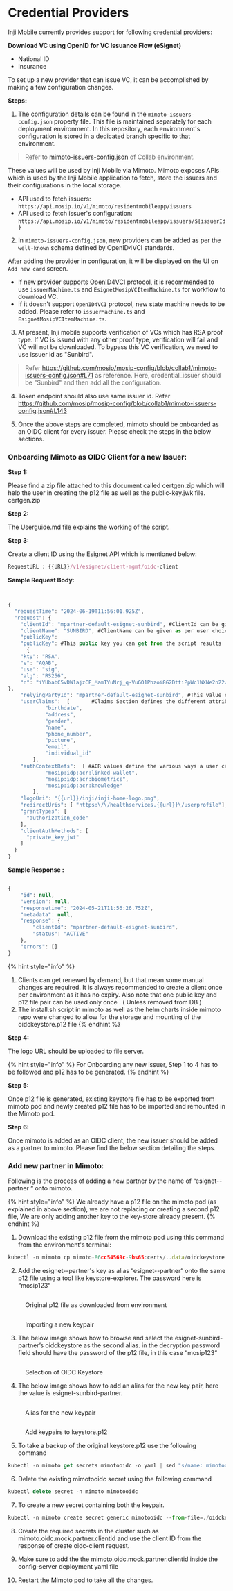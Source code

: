 # Credential Providers

Inji Mobile currently provides support for following credential providers:

**Download VC using OpenID for VC Issuance Flow (eSignet)**

* National ID
* Insurance

To set up a new provider that can issue VC, it can be accomplished by making a few configuration changes. 

**Steps:**

1. The configuration details can be found in the `mimoto-issuers-config.json` property file. This file is maintained separately for each deployment environment. In this repository, each environment's configuration is stored in a dedicated branch specific to that environment.

> Refer to [mimoto-issuers-config.json](https://github.com/mosip/mosip-config/blob/collab1/mimoto-issuers-config.json) of Collab environment.

These values will be used by Inji Mobile via Mimoto. Mimoto exposes APIs which is used by the Inji Mobile application to fetch, store the issuers and their configurations in the local storage.

* API used to fetch issuers: `https://api.mosip.io/v1/mimoto/residentmobileapp/issuers`
* API used to fetch issuer's configuration: `https://api.mosip.io/v1/mimoto/residentmobileapp/issuers/${issuerId}`

2. In `mimoto-issuers-config.json`, new providers can be added as per the `well-known` schema defined by OpenID4VCI standards.

After adding the provider in configuration, it will be displayed on the UI on `Add new card` screen.

* If new provider supports [OpenID4VCI](https://openid.net/specs/openid-4-verifiable-credential-issuance-1\_0.html) protocol, it is recommended to use `issuerMachine.ts` and `EsignetMosipVCItemMachine.ts` for workflow to download VC.
* If it doesn't support `OpenID4VCI` protocol, new state machine needs to be added. Please refer to `issuerMachine.ts` and `EsignetMosipVCItemMachine.ts`.

3. At present, Inji mobile supports verification of VCs which has RSA proof type. If VC is issued with any other proof type, verification will fail and VC will not be downloaded. To bypass this VC verification, we need to use issuer id as "Sunbird".

> Refer https://github.com/mosip/mosip-config/blob/collab1/mimoto-issuers-config.json#L71 as reference. Here, credential_issuer should be "Sunbird" and then add all the configuration.

4. Token endpoint should also use same issuer id. Refer https://github.com/mosip/mosip-config/blob/collab1/mimoto-issuers-config.json#L143

5. Once the above steps are completed, mimoto should be onboarded as an OIDC client for every issuer. Please check the steps in the below sections.

   
### **Onboarding Mimoto as OIDC Client for a new Issuer:**

**Step 1:** 

Please find a zip file attached to this document called certgen.zip which will help the user in creating the p12 file as well as the public-key.jwk file.
certgen.zip 

**Step 2:** 

The Userguide.md file explains the working of the script.

**Step 3:**

Create a client ID using the Esignet API which is mentioned below:

```js
RequestURL : {{URL}}/v1/esignet/client-mgmt/oidc-client
```

**Sample Request Body:**

```js


{
  "requestTime": "2024-06-19T11:56:01.925Z",
  "request": {
    "clientId": "mpartner-default-esignet-sunbird", #ClientId can be given as per user choice
    "clientName": "SUNBIRD", #ClientName can be given as per user choice and this name shows on the UI
    "publicKey":
    "publicKey": #This public key you can get from the script results
      {
    "kty": "RSA",
    "e": "AQAB",
    "use": "sig",
    "alg": "RS256",
    "n": "iYUbabC5vDW1ajzCF_MamTYuNrj_q-VuGO1Phzoi8G2DttiPpWc1WXNe2n22wD8-xVpIFT0Tm-wCNm7vbnQJ0n5RyWgn_4fOJkCeUgNOFeVm4g92IDcstoN9Hos_4G2-FUwtNNmGh0z_g-jkdUs_y2HXHJS97MBex9v8czMUknru-5EJvXzyKjEYY_z50oMl7RfpsFK76vJ84T7bpj90ZlkCqSi_ru0rYZaYc8CE7UIV1oKf33fQXuUw4vxlaxMRNxYFtdiGooeYouz8tfpav7yN88Urn6Js2vHdf8ugUYodM1_TOesosHjYEaMr80M0nT0z394OoDPFwzI5YC3koQ"
},
    "relyingPartyId": "mpartner-default-esignet-sunbird", #This value can be same as clientId
    "userClaims":  [       #Claims Section defines the different attributes of User Data taht is accessible to the OIDC client
            "birthdate",
            "address",
            "gender",
            "name",
            "phone_number",
            "picture",
            "email",
            "individual_id"
        ],
    "authContextRefs":  [ #ACR values define the various ways a user can login e.g through INJI,using Bioemtrics and Throguh OTP
            "mosip:idp:acr:linked-wallet",
            "mosip:idp:acr:biometrics",
            "mosip:idp:acr:knowledge"
        ],
    "logoUri": "{{url}}/inji/inji-home-logo.png",
    "redirectUris": [ "https:\/\/healthservices.{{url}}\/userprofile"],
    "grantTypes": [
      "authorization_code"
    ],
    "clientAuthMethods": [
      "private_key_jwt"
    ]
  }
}

```

**Sample Response :**


```js

{
    "id": null,
    "version": null,
    "responsetime": "2024-05-21T11:56:26.752Z",
    "metadata": null,
    "response": {
        "clientId": "mpartner-default-esignet-sunbird",
        "status": "ACTIVE"
    },
    "errors": []
}

```

{% hint style="info" %} 
1. Clients can get renewed by demand, but that mean some manual changes are required. It is always recommended to create a client once per environment as it has no expiry. Also note that one public key and p12 file pair can be used only once . ( Unless removed from DB )
2. The install.sh script in mimoto as well as the helm charts inside mimoto repo were changed to allow for the storage and mounting of the oidckeystore.p12 file
{% endhint %}

**Step 4:** 

The logo URL should be uploaded to file server.

{% hint style="info" %} For Onboarding any new issuer, Step 1 to 4 has to be followed and p12 has to be generated. {% endhint %}

**Step 5:**

Once p12 file is generated, existing keystore file has to be exported from mimoto pod and newly created p12 file has to be imported and remounted in the Mimoto pod.

**Step 6:**

Once mimoto is added as an OIDC client, the new issuer should be added as a partner to mimoto. Please find the below section detailing the steps.
  
### **Add new partner in Mimoto:**

Following is the process of adding a new partner by the name of “esignet-<issuername>-partner “ onto mimoto.

{% hint style="info" %} We already have a p12 file on the mimoto pod (as explained in above section), we are not replacing or creating a second p12 file, We are only adding another key to the key-store already present. {% endhint %}


1. Download the existing p12 file from the mimoto pod using this command from the environment's terminal:

```js
kubectl -n mimoto cp mimoto-86cc54569c-9bs65:certs/..data/oidckeystore.p12 oidckeystore.p12
```
2. Add the esignet-<issuername>-partner's key as alias “esignet-<issuername>-partner“ onto the same p12 file using a tool like keystore-explorer. The password here is “mosip123“

<figure><img src="../../.gitbook/assets/Original_p12file_img1.png" alt=""><figcaption><p>Original p12 file as downloaded from environment</p></figcaption></figure>

<figure><img src="../../.gitbook/assets/Import new keypair_img2.png" alt=""><figcaption><p>Importing a new keypair</p></figcaption></figure>

3. The below image shows how to browse and select the esignet-sunbird-partner’s oidckeystore as the second alias. in the decryption password field should have the password of the p12 file, in this case “mosip123“ 

<figure><img src="../../.gitbook/assets/OIDC keystore_img3.png" alt=""><figcaption><p>Selection of OIDC Keystore</p></figcaption></figure>

4. The below image shows how to add an alias for the new key pair, here the value is esignet-sunbird-partner.

<figure><img src="../../.gitbook/assets/Alias_img4.png" alt=""><figcaption><p>Alias for the new keypair</p></figcaption></figure>

<figure><img src="../../.gitbook/assets/Add keypairs_img5.png" alt=""><figcaption><p>Add keypairs to keystore.p12</p></figcaption></figure>  

5. To take a backup of the original keystore.p12 use the following command

```js
kubectl -n mimoto get secrets mimotooidc -o yaml | sed "s/name: mimotooidc/name: mimotooidc-backup/g" | kubectl -n mimoto create -f -
```

6. Delete the existing mimotooidc secret using the following command

```js
kubectl delete secret -n mimoto mimotooidc
```

7. To create a new secret containing both the keypair.

```js
kubectl -n mimoto create secret generic mimotooidc --from-file=./oidckeystore.p12
```

8. Create the required secrets in the cluster such as mimoto.oidc.mock.partner.clientid and use the client ID from the  response of create oidc-client request.

9. Make sure to add the the mimoto.oidc.mock.partner.clientid inside the config-server deployment yaml file

10. Restart the Mimoto pod to take all the changes.
